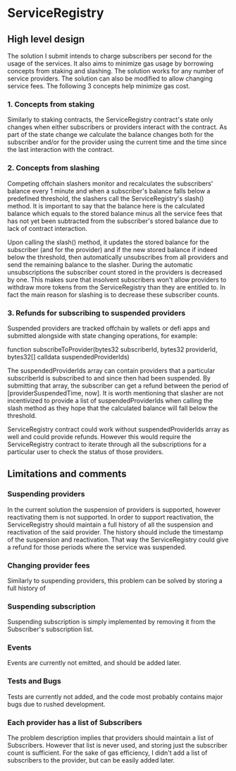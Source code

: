 # ServiceRegistry

## High level design

The solution I submit intends to charge subscribers per second for the usage of the services. It also aims to minimize gas usage by borrowing concepts from staking and slashing. The solution works for any number of service providers. The solution can also be modified to allow changing service fees. The following 3 concepts help minimize gas cost.

### 1. Concepts from staking

Similarly to staking contracts, the ServiceRegistry contract's state only changes when either subscribers or providers interact with the contract. As part of the state change we calculate the balance changes both for the subscriber and/or for the provider using the current time and the time since the last interaction with the contract.

### 2. Concepts from slashing

Competing offchain slashers monitor and recalculates the subscribers' balance every 1 minute and when a subscriber's balance falls below a predefined threshold, the slashers call the ServiceRegistry's slash() method. It is important to say that the balance here is the calculated balance which equals to the stored balance minus all the service fees that has not yet been subtracted from the subscriber's stored balance due to lack of contract interaction.

Upon calling the slash() method, it updates the stored balance for the subscriber (and for the provider) and if the new stored balance if indeed below the threshold, then automatically unsubscribes from all providers and send the remaining balance to the slasher. During the automatic unsubscriptions the subscriber count stored in the providers is decreased by one. This makes sure that insolvent subscribers won't allow providers to withdraw more tokens from the ServiceRegistry than they are entitled to. In fact the main reason for slashing is to decrease these subscriber counts.

### 3. Refunds for subscribing to suspended providers

Suspended providers are tracked offchain by wallets or defi apps and submitted alongside with state changing operations, for example:

function subscribeToProvider(bytes32 subscriberId, bytes32 providerId, bytes32[] calldata suspendedProviderIds)

The suspendedProviderIds array can contain providers that a particular subscriberId is subscribed to and since then had been suspended. By submitting that array, the subscriber can get a refund between the period of [providerSuspendedTime, now]. It is worth mentioning that slasher are not incentivized to provide a list of suspendedProviderIds when calling the slash method as they hope that the calculated balance will fall below the threshold.

ServiceRegistry contract could work without suspendedProviderIds array as well and could provide refunds. However this would require the ServiceRegistry contract to iterate through all the subscriptions for a particular user to check the status of those providers.

###

## Limitations and comments

### Suspending providers

In the current solution the suspension of providers is supported, however reactivating them is not supported. In order to support reactivation, the ServiceRegistry should maintain a full history of all the suspension and reactivation of the said provider. The history should include the timestamp of the suspension and reactivation. That way the ServiceRegistry could give a refund for those periods where the service was suspended.

### Changing provider fees

Similarly to suspending providers, this problem can be solved by storing a full history of

### Suspending subscription

Suspending subscription is simply implemented by removing it from the Subscriber's subscription list.

### Events

Events are currently not emitted, and should be added later.

### Tests and Bugs

Tests are currently not added, and the code most probably contains major bugs due to rushed development.

### Each provider has a list of Subscribers

The problem description implies that providers should maintain a list of Subscribers. However that list is never used, and storing just the subscriber count is sufficient. For the sake of gas efficiency, I didn't add a list of subscribers to the provider, but can be easily added later.
